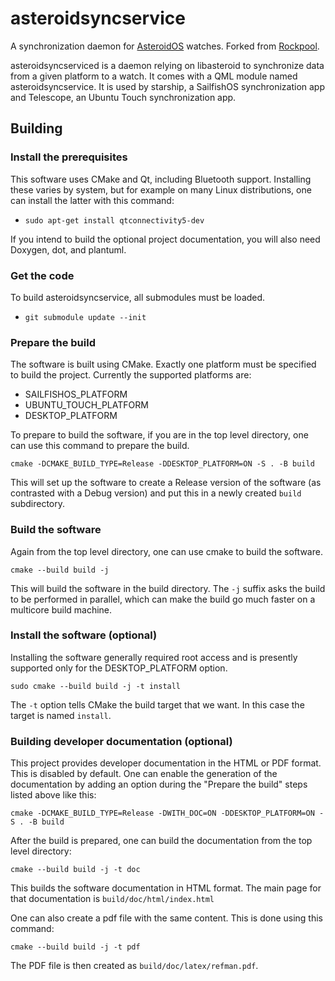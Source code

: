 # asteroidsyncservice
A synchronization daemon for [AsteroidOS](http://asteroidos.org/) watches. Forked from [Rockpool](https://github.com/abranson/rockpool).

asteroidsyncserviced is a daemon relying on libasteroid to synchronize data from a given platform to a watch. It comes with a QML module named asteroidsyncservice. It is used by starship, a SailfishOS synchronization app and Telescope, an Ubuntu Touch synchronization app.

## Building

### Install the prerequisites

This software uses CMake and Qt, including Bluetooth support.  Installing these varies by system, but for example on many Linux distributions, one can install the latter with this command:

  - `sudo apt-get install qtconnectivity5-dev`

If you intend to build the optional project documentation, you will also need Doxygen, dot, and plantuml.

### Get the code

To build asteroidsyncservice, all submodules must be loaded.

  - `git submodule update --init`

### Prepare the build

The software is built using CMake.  Exactly one platform must be specified to build the project.  Currently the supported platforms are:

 - SAILFISHOS_PLATFORM
 - UBUNTU_TOUCH_PLATFORM
 - DESKTOP_PLATFORM

To prepare to build the software, if you are in the top level directory, one can use this command to prepare the build.

```
cmake -DCMAKE_BUILD_TYPE=Release -DDESKTOP_PLATFORM=ON -S . -B build
```

This will set up the software to create a Release version of the software (as contrasted with a Debug version) and put this in a newly created `build` subdirectory.

### Build the software

Again from the top level directory, one can use cmake to build the software.

```
cmake --build build -j
```

This will build the software in the build directory.  The `-j` suffix asks the build to be performed in parallel, which can make the build go much faster on a multicore build machine.  

### Install the software (optional)

Installing the software generally required root access and is presently supported only for the DESKTOP_PLATFORM option.  

```
sudo cmake --build build -j -t install
```

The `-t` option tells CMake the build target that we want.  In this case the target is named `install`. 

### Building developer documentation (optional)

This project provides developer documentation in the HTML or PDF format. This is disabled by default. One can enable the generation of the documentation by adding an option during the "Prepare the build" steps listed above like this:

```
cmake -DCMAKE_BUILD_TYPE=Release -DWITH_DOC=ON -DDESKTOP_PLATFORM=ON -S . -B build
```

After the build is prepared, one can build the documentation from the top level directory:

```
cmake --build build -j -t doc
``` 

This builds the software documentation in HTML format.  The main page for that documentation is `build/doc/html/index.html`

One can also create a pdf file with the same content.  This is done using this command:

```
cmake --build build -j -t pdf
``` 

The PDF file is then created as `build/doc/latex/refman.pdf`.
